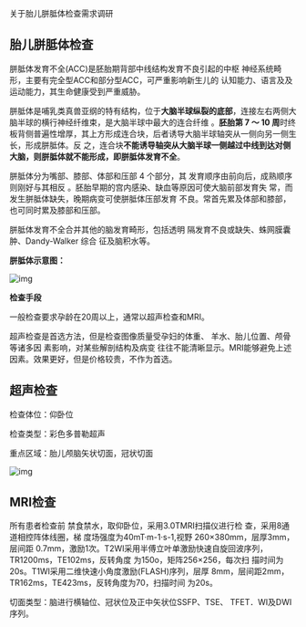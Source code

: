 关于胎儿胼胝体检查需求调研

## 胎儿胼胝体检查

胼胝体发育不全(ACC)是胚胎期背部中线结构发育不良引起的中枢 神经系统畸形，主要有完全型ACC和部分型ACC，可严重影响新生儿的 认知能力、语言及及运动能力，其生命健康受到严重威胁。

胼胝体是哺乳类真兽亚纲的特有结构，位于**大脑半球纵裂的底部**，连接左右两侧大脑半球的横行神经纤维束，是大脑半球中最大的连合纤维 。**胚胎第 7 ～ 10 周**时终板背侧普遍性增厚，其上方形成连合块，后者诱导大脑半球轴突从一侧向另一侧生长，形成胼胝体。反 之，连合块**不能诱导轴突从大脑半球一侧越过中线到达对侧大脑，则胼胝体就不能形成，即胼胝体发育不全**。

胼胝体分为嘴部、膝部、体部和压部 4 个部分，其 发育顺序由前向后，成熟顺序则刚好与其相反 。胚胎早期的宫内感染、缺血等原因可使大脑前部发育失 常，而发生胼胝体缺失，晚期病变可使胼胝体压部发育 不良。常首先累及体部和膝部，也可同时累及膝部和压部。

胼胝体发育不全合并其他的脑发育畸形，包括透明 隔发育不良或缺失、蛛网膜囊肿、Dandy-Walker 综合 征及脑积水等。

**胼胝体示意图：**

![img](https://ss0.bdstatic.com/94oJfD_bAAcT8t7mm9GUKT-xh_/timg?image&quality=100&size=b4000_4000&sec=1603696434&di=f953aa7e65e43ee16fc26385c5e0fa9e&src=http://5b0988e595225.cdn.sohucs.com/images/20180611/f15e5b9188d24d0a9a3e44d95b092242.jpeg)



**检查手段**

一般检查要求孕龄在20周以上，通常以超声检查和MRI。

超声检查是首选方法，但是检查图像质量受孕妇的体重、 羊水、胎儿位置、颅骨等诸多因 素影响，对某些解剖结构及病变 往往不能清晰显示。MRI能够避免上述因素。效果更好，但是价格较贵，不作为首选。

## 超声检查

检查体位：仰卧位

检查类型：彩色多普勒超声

重点区域：胎儿颅脑矢状切面，冠状切面

![img](https://ss0.bdstatic.com/70cFvHSh_Q1YnxGkpoWK1HF6hhy/it/u=940184145,4249506361&fm=26&gp=0.jpg)

## MRI检查

所有患者检查前 禁食禁水，取仰卧位，采用3.0TMRI扫描仪进行检 查，采用8通道相控阵体线圈，梯 度场强度为40mT·m-1·s-1,视野 260×380mm，层厚3mm，层间距 0.7mm，激励1次。T2WI采用半傅立叶单激励快速自旋回波序列， TR1200ms，TE102ms，反转角度 为150o，矩阵256×256，每次扫 描时间为20s。T1WI采用二维快速小角度激励(FLASH)序列，层厚 8mm，层间距2mm，TR162ms，TE423ms，反转角度为70，扫描时间 为20s。

切面类型：脑进行横轴位、冠状位及正中矢状位SSFP、TSE、 TFET．WI及DWI序列。



